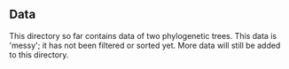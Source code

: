 ## Data
This directory so far contains data of two phylogenetic trees. This data is 'messy'; it has not been filtered or sorted yet.
More data will still be added to this directory.